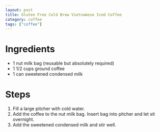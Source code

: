 ```yaml
---
layout: post
title: Gluten Free Cold Brew Vietnamese Iced Coffee
category: coffee
tags: ["coffee"]
---
```


# Ingredients
* 1 nut milk bag (reusable but absolutely required)
* 1 1/2 cups ground coffee
* 1 can sweetened condensed milk

# Steps

1.  Fill a large pitcher with cold water.
2.  Add the coffee to the nut milk bag.  Insert bag into pitcher and let sit overnight.
3. Add the sweetened condensed milk and stir well.
